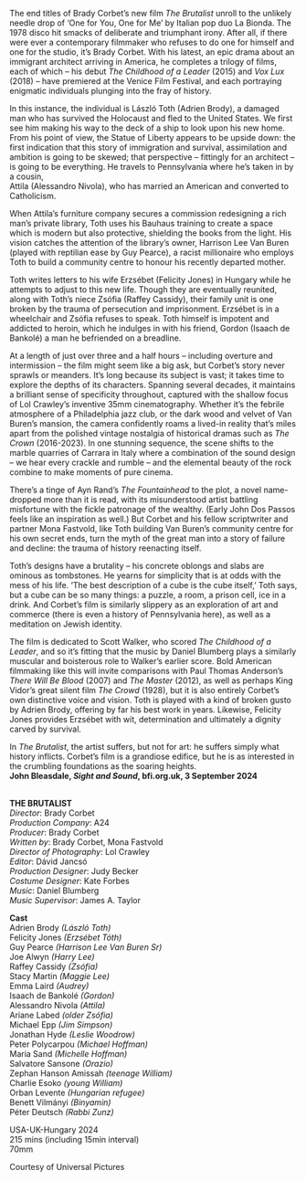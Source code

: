 
The end titles of Brady Corbet’s new film _The Brutalist_ unroll to the unlikely needle drop of ‘One for You, One for Me’ by Italian pop duo La Bionda. The 1978 disco hit smacks of deliberate and triumphant irony. After all, if there were ever a contemporary filmmaker who refuses to do one for himself and one for the studio, it’s Brady Corbet. With his latest, an epic drama about an immigrant architect arriving in America, he completes a trilogy of films, each of which – his debut _The Childhood of a Leader_ (2015) and _Vox Lux_ (2018) – have premiered at the Venice Film Festival, and each portraying enigmatic individuals plunging into the fray of history.

In this instance, the individual is László Toth (Adrien Brody), a damaged man who has survived the Holocaust and fled to the United States. We first see him making his way to the deck of a ship to look upon his new home. From his point of view, the Statue of Liberty appears to be upside down: the first indication that this story of immigration and survival, assimilation and ambition is going to be skewed; that perspective – fittingly for an architect – is going to be everything. He travels to Pennsylvania where he’s taken in by a cousin,  
Attila (Alessandro Nivola), who has married an American and converted to Catholicism.

When Attila’s furniture company secures a commission redesigning a rich man’s private library, Toth uses his Bauhaus training to create a space which is modern but also protective, shielding the books from the light. His vision catches the attention of the library’s owner, Harrison Lee Van Buren (played with reptilian ease by Guy Pearce), a racist millionaire who employs Toth to build a community centre to honour his recently departed mother.

Toth writes letters to his wife Erzsébet (Felicity Jones) in Hungary while he attempts to adjust to this new life. Though they are eventually reunited, along with Toth’s niece Zsófia (Raffey Cassidy), their family unit is one broken by the trauma of persecution and imprisonment. Erzsébet is in a wheelchair and Zsófia refuses to speak. Toth himself is impotent and addicted to heroin, which he indulges in with his friend, Gordon (Isaach de Bankolé) a man he befriended on a breadline.

At a length of just over three and a half hours – including overture and intermission – the film might seem like a big ask, but Corbet’s story never sprawls or meanders. It’s long because its subject is vast; it takes time to explore the depths of its characters. Spanning several decades, it maintains a brilliant sense of specificity throughout, captured with the shallow focus of Lol Crawley’s inventive 35mm cinematography. Whether it’s the febrile atmosphere of a Philadelphia jazz club, or the dark wood and velvet of Van Buren’s mansion, the camera confidently roams a lived-in reality that’s miles apart from the polished vintage nostalgia of historical dramas such as _The Crown_ (2016-2023). In one stunning sequence, the scene shifts to the marble quarries of Carrara in Italy where a combination of the sound design – we hear every crackle and rumble – and the elemental beauty of the rock combine to make moments of pure cinema.

There’s a tinge of Ayn Rand’s _The Fountainhead_ to the plot, a novel name-dropped more than it is read, with its misunderstood artist battling misfortune with the fickle patronage of the wealthy. (Early John Dos Passos feels like an inspiration as well.) But Corbet and his fellow scriptwriter and partner Mona Fastvold, like Toth building Van Buren’s community centre for his own secret ends, turn the myth of the great man into a story of failure and decline: the trauma of history reenacting itself.

Toth’s designs have a brutality – his concrete oblongs and slabs are ominous as tombstones. He yearns for simplicity that is at odds with the mess of his life. ‘The best description of a cube is the cube itself,’ Toth says, but a cube can be so many things: a puzzle, a room, a prison cell, ice in a drink. And Corbet’s film is similarly slippery as an exploration of art and commerce (there is even a history of Pennsylvania here), as well as a meditation on Jewish identity.

The film is dedicated to Scott Walker, who scored _The Childhood of a Leader_, and so it’s fitting that the music by Daniel Blumberg plays a similarly muscular and boisterous role to Walker’s earlier score. Bold American filmmaking like this will invite comparisons with Paul Thomas Anderson’s _There Will Be Blood_ (2007) and _The Master_ (2012), as well as perhaps King Vidor’s great silent film _The Crowd_ (1928), but it is also entirely Corbet’s own distinctive voice and vision. Toth is played with a kind of broken gusto by Adrien Brody, offering by far his best work in years. Likewise, Felicity Jones provides Erzsébet with wit, determination and ultimately a dignity carved by survival.

In _The Brutalist_, the artist suffers, but not for art: he suffers simply what history inflicts. Corbet’s film is a grandiose edifice, but he is as interested in the crumbling foundations as the soaring heights.  
**John Bleasdale, _Sight and Sound_, bfi.org.uk, 3 September 2024**
<br><br>

**THE BRUTALIST**  
_Director_: Brady Corbet  
_Production Company_: A24  
_Producer_: Brady Corbet  
_Written by_: Brady Corbet, Mona Fastvold  
_Director of Photography_: Lol Crawley  
_Editor_: Dávid Jancsó  
_Production Designer_: Judy Becker  
_Costume Designer_: Kate Forbes  
_Music_: Daniel Blumberg  
_Music Supervisor_: James A. Taylor

**Cast**  
Adrien Brody _(László Toth)_  
Felicity Jones _(Erzsébet Tóth)_  
Guy Pearce _(Harrison Lee Van Buren Sr)_  
Joe Alwyn _(Harry Lee)_  
Raffey Cassidy _(Zsófia)_  
Stacy Martin _(Maggie Lee)_  
Emma Laird _(Audrey)_  
Isaach de Bankolé _(Gordon)_  
Alessandro Nivola _(Attila)_  
Ariane Labed _(older Zsófia)_  
Michael Epp _(Jim Simpson)_  
Jonathan Hyde _(Leslie Woodrow)_  
Peter Polycarpou _(Michael Hoffman)_  
Maria Sand _(Michelle Hoffman)_  
Salvatore Sansone _(Orazio)_  
Zephan Hanson Amissah _(teenage William)_  
Charlie Esoko _(young William)_  
Orban Levente _(Hungarian refugee)_  
Benett Vilmányi _(Binyamin)_  
Péter Deutsch _(Rabbi Zunz)_

USA-UK-Hungary 2024  
215 mins (including 15min interval)  
70mm

Courtesy of Universal Pictures
<br><br>
<!--stackedit_data:
eyJoaXN0b3J5IjpbMTg5NDA2Nzk5MF19
-->